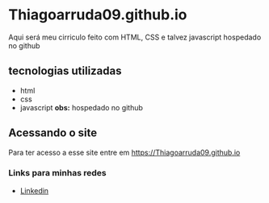 # Thiagoarruda09.github.io
Aqui será meu cirriculo feito com HTML, CSS e talvez javascript hospedado no github

## tecnologias utilizadas
- html
- css
- javascript
  **obs:** hospedado no github

## Acessando o site
Para ter acesso a esse site entre em <https://Thiagoarruda09.github.io>

### Links para minhas redes 
- [Linkedin](https://www.linkedin.com/in/thiagoarruda09/)
